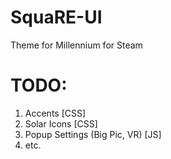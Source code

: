 # SquaRE-UI
 Theme for Millennium for Steam

 # TODO:
 1. Accents [CSS]
 2. Solar Icons [CSS]
 3. Popup Settings (Big Pic, VR) [JS] 
 4. etc.
